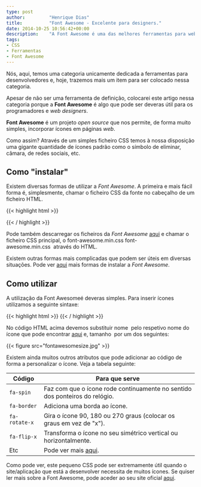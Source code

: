 ```yaml
---
type: post
author:         "Henrique Dias"
title:          "Font Awesome - Excelente para designers."
date: 2014-10-25 10:56:42+00:00
description:    "A Font Awesome é uma das melhores ferramentas para web designers porque permite a utilização simples de uma vasta gama de ícones. Venha conhecer mais."
tags:
- CSS
- Ferramentas
- Font Awesome
---
```


Nós, aqui, temos uma categoria unicamente dedicada a ferramentas para desenvolvedores e, hoje, trazemos mais um item para ser colocado nessa categoria.

Apesar de não ser uma ferramenta de definição, colocarei este artigo nessa categoria porque a **Font Awesome** é algo que pode ser deveras útil para os programadores e _web designers_.

**Font Awesome** é um projeto _open source_ que nos permite, de forma muito simples, incorporar ícones em páginas _web_.

Como assim? Através de um simples ficheiro CSS temos à nossa disposição uma gigante quantidade de ícones padrão como o símbolo de eliminar, câmara, de redes sociais, etc.

## Como "instalar"


Existem diversas formas de utilizar a _Font Awesome_. A primeira e mais fácil forma é, simplesmente, chamar o ficheiro CSS da fonte no cabeçalho de um ficheiro HTML.

{{< highlight html >}}
<link href="//maxcdn.bootstrapcdn.com/font-awesome/4.2.0/css/font-awesome.min.css" rel="stylesheet">
{{< / highlight >}}

Pode também descarregar os ficheiros da _Font Awesome_ [aqui](http://fortawesome.github.io/Font-Awesome/) e chamar o ficheiro CSS principal, o font-awesome.min.css font-awesome.min.css  através do HTML.

Existem outras formas mais complicadas que podem ser úteis em diversas situações. Pode ver [aqui](http://fortawesome.github.io/Font-Awesome/get-started/) mais formas de instalar a _Font Awesome_.


## Como utilizar


A utilização da Font Awesomeé deveras simples. Para inserir ícones utilizamos a seguinte sintaxe:

{{< highlight html >}}
<i class="fa fa-nome fa-tamanho"></i>
{{< / highlight >}}

No código HTML acima devemos substituir nome  pelo respetivo nome do ícone que pode encontrar [aqui](http://fortawesome.github.io/Font-Awesome/icons/) e, tamanho  por um dos seguintes:

{{< figure src="fontawesomesize.jpg" >}}

Existem ainda muitos outros atributos que pode adicionar ao código de forma a personalizar o ícone. Veja a tabela seguinte:

| **Código**      | **Para que serve**                                                              |
|-------------|-----------------------------------------------------------------------------|
| ```fa-spin```     | Faz com que o ícone rode continuamente no sentido dos ponteiros do relógio. |
| ```fa-border```   | Adiciona uma borda ao ícone.                                                |
| ```fa-rotate-x``` | Gira o ícone 90, 180 ou 270 graus (colocar os graus em vez de "x").         |
| ```fa-flip-x```   | Transforma o ícone no seu simétrico vertical ou horizontalmente.            |
| Etc         | Pode ver mais [aqui](http://fortawesome.github.io/Font-Awesome/examples/).  |


Como pode ver, este pequeno CSS pode ser extremamente útil quando o site/aplicação que está a desenvolver necessita de muitos ícones. Se quiser ler mais sobre a Font Awesome, pode aceder ao seu site oficial [aqui](http://fontawesome.io/).
